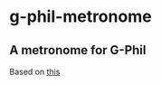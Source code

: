 # g-phil-metronome

## A metronome for G-Phil

Based on [this](https://github.com/benjaminkatt/benjaminkatt.github.io)
